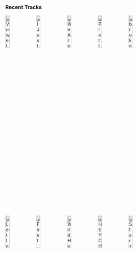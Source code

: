 ### Recent Tracks
[<img src='https://lastfm.freetls.fastly.net/i/u/300x300/655ddd8f3bf449c6a21366647f21152c.png' width='16%' height='16%' alt='Vowels (and the Importance of Being Me)'>](https://www.last.fm/music/hunny/_/vowels%2b%2528and%2bthe%2bimportance%2bof%2bbeing%2bme%2529)&nbsp;&nbsp;&nbsp;&nbsp;[<img src='https://lastfm.freetls.fastly.net/i/u/300x300/8dbbd25eeb61be692a968f7dd0096b0d.png' width='16%' height='16%' alt='I Just Cant'>](https://www.last.fm/music/r3hab/_/i%2bjust%2bcan%2527t)&nbsp;&nbsp;&nbsp;&nbsp;[<img src='https://lastfm.freetls.fastly.net/i/u/300x300/23c8bf46a0794deeb989fb2edd8b1e76.png' width='16%' height='16%' alt='We Are Young (feat. Janelle Monáe)'>](https://www.last.fm/music/fun./_/we%2bare%2byoung%2b%2528feat.%2bjanelle%2bmon%25c3%25a1e%2529)&nbsp;&nbsp;&nbsp;&nbsp;[<img src='https://lastfm.freetls.fastly.net/i/u/300x300/9dd17855657a2b97f76f88775824e753.png' width='16%' height='16%' alt='Pretty Girl'>](https://www.last.fm/music/lapeer/_/pretty%2bgirl)&nbsp;&nbsp;&nbsp;&nbsp;[<img src='https://lastfm.freetls.fastly.net/i/u/300x300/184bea7a52091c966ad26764fd40baf4.png' width='16%' height='16%' alt='broken'>](https://www.last.fm/music/lovelytheband/_/broken)&nbsp;&nbsp;&nbsp;&nbsp;<br>[<img src='https://lastfm.freetls.fastly.net/i/u/300x300/4e67ab1c9010cf142410e32e0692c0c5.png' width='16%' height='16%' alt='Letter to Lady J'>](https://www.last.fm/music/dispatch/_/letter%2bto%2blady%2bj)&nbsp;&nbsp;&nbsp;&nbsp;[<img src='https://lastfm.freetls.fastly.net/i/u/300x300/cf384c733af8411cc18430e82dfbc106.png' width='16%' height='16%' alt='First'>](https://www.last.fm/music/cold%2bwar%2bkids/_/first)&nbsp;&nbsp;&nbsp;&nbsp;[<img src='https://lastfm.freetls.fastly.net/i/u/300x300/4753af19f30b4747c7caf9b715858fbc.png' width='16%' height='16%' alt='Wild Heart'>](https://www.last.fm/music/saint%2braymond/_/wild%2bheart)&nbsp;&nbsp;&nbsp;&nbsp;[<img src='https://lastfm.freetls.fastly.net/i/u/300x300/ebcf597802a71d5c19ec72424a2f65a8.png' width='16%' height='16%' alt='HEY CHILD'>](https://www.last.fm/music/x%2bambassadors/_/hey%2bchild)&nbsp;&nbsp;&nbsp;&nbsp;[<img src='https://lastfm.freetls.fastly.net/i/u/300x300/44cad9df91ed4cceac242ce67ee84dd5.png' width='16%' height='16%' alt='Starz in their Eyes'>](https://www.last.fm/music/just%2bjack/_/starz%2bin%2btheir%2beyes)&nbsp;&nbsp;&nbsp;&nbsp;<br>
